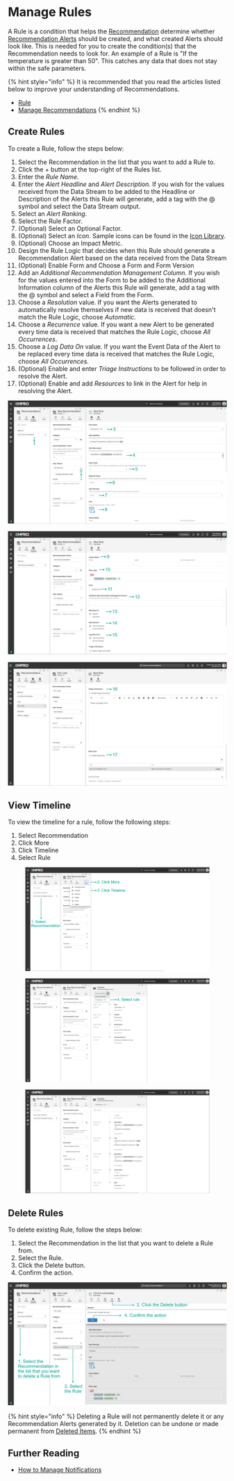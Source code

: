 # Manage Rules

A Rule is a condition that helps the [Recommendation](../../concepts/recommendation/) determine whether [Recommendation Alerts](../../concepts/recommendation/recommendation-alert.md) should be created, and what created Alerts should look like. This is needed for you to create the condition(s) that the Recommendation needs to look for. An example of a Rule is "If the temperature is greater than 50". This catches any data that does not stay within the safe parameters.

{% hint style="info" %}
It is recommended that you read the articles listed below to improve your understanding of Recommendations.

* [Rule](../../concepts/recommendation/rule.md)
* [Manage Recommendations](manage-recommendations.md)
{% endhint %}

## Create Rules

To create a Rule, follow the steps below:

1. Select the Recommendation in the list that you want to add a Rule to.
2. Click the + button at the top-right of the Rules list.
3. Enter the _Rule Name._
4. Enter the _Alert Headline_ and _Alert Description._ If you wish for the values received from the Data Stream to be added to the Headline or Description of the Alerts this Rule will generate, add a tag with the @ symbol and select the Data Stream output.
5. Select an _Alert Ranking_.
6. Select the Rule Factor.
7. (Optional) Select an Optional Factor.
8. (Optional) Select an _Icon_. Sample icons can be found in the [Icon Library](../../resources/icon-library.md).
9. (Optional) Choose an Impact Metric.
10. Design the Rule Logic that decides when this Rule should generate a Recommendation Alert based on the data received from the Data Stream
11. (Optional) Enable Form and Choose a Form and Form Version
12. Add an _Additional Recommendation Management Column._ If you wish for the values entered into the Form to be added to the Additional Information column of the Alerts this Rule will generate, add a tag with the @ symbol and select a Field from the Form.
13. Choose a _Resolution_ value. If you want the Alerts generated to automatically resolve themselves if new data is received that doesn't match the Rule Logic, choose _Automatic._
14. Choose a _Recurrence_ value. If you want a new Alert to be generated every time data is received that matches the Rule Logic, choose _All Occurrences_.
15. Choose a _Log Data On_ value. If you want the Event Data of the Alert to be replaced every time data is received that matches the Rule Logic, choose _All Occurrences._
16. (Optional) Enable and enter _Triage Instructions_ to be followed in order to resolve the Alert.
17. (Optional) Enable and add _Resources_ to link in the Alert for help in resolving the Alert.

![](<../../.gitbook/assets/Recommendations - Manage Rules - Create Rule 1.png>)

![](<../../.gitbook/assets/Recommendations - Manage Rules - Create Rule 2.png>)

![](<../../.gitbook/assets/Recommendations - Manage Rules - Create Rule 3.png>)

## View Timeline

To view the timeline for a rule, follow the following steps:

1. Select Recommendation
2. Click More
3. Click Timeline
4. Select Rule

<figure><img src="../../.gitbook/assets/Recommendations - Manage Recommendations - View Recommendation.png" alt=""><figcaption></figcaption></figure>

<figure><img src="../../.gitbook/assets/Recommendations - Manage Rules - View Timeline 2.png" alt=""><figcaption></figcaption></figure>

<figure><img src="../../.gitbook/assets/Recommendations - Manage Rules - View Timeline 3.png" alt=""><figcaption></figcaption></figure>

## Delete Rules

To delete existing Rule, follow the steps below:

1. Select the Recommendation in the list that you want to delete a Rule from.
2. Select the Rule.
3. Click the Delete button.
4. Confirm the action.

![](<../../.gitbook/assets/image (1310).png>)

{% hint style="info" %}
Deleting a Rule will not permanently delete it or any Recommendation Alerts generated by it. Deletion can be undone or made permanent from [Deleted Items](../../concepts/recommendation/deleted-items.md).
{% endhint %}

## Further Reading

* [How to Manage Notifications](manage-notifications.md)
